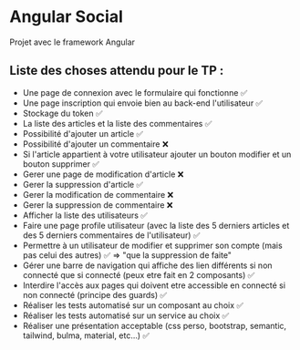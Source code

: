 # Angular Social

Projet avec le framework Angular 

## Liste des choses attendu pour le TP :

- Une page de connexion avec le formulaire qui fonctionne ✅
- Une page inscription qui envoie bien au back-end l'utilisateur ✅
- Stockage du token ✅
- La liste des articles et la liste des commentaires ✅
- Possibilité d'ajouter un article  ✅
- Possibilité d'ajouter un commentaire ❌
- Si l'article appartient à votre utilisateur ajouter un bouton modifier et un bouton supprimer ✅
- Gerer une page de modification d'article ❌
- Gerer la suppression d'article ✅
- Gerer la modification de commentaire ❌
- Gerer la suppression de commentaire ❌
- Afficher la liste des utilisateurs ✅
- Faire une page profile utilisateur (avec la liste des 5 derniers articles et des 5 derniers commentaires de l'utilisateur) ✅
- Permettre à un utilisateur de modifier et supprimer son compte (mais pas celui des autres) ✅ => "que la suppression de faite"
- Gérer une barre de navigation qui affiche des lien différents si non connecté que si connecté (peux etre fait en 2 composants) ✅
- Interdire l'accès aux pages qui doivent etre accessible en connecté si non connecté (principe des guards) ✅
- Réaliser les tests automatisé sur un composant au choix ✅
- Réaliser les tests automatisé sur un service au choix ✅
- Réaliser une présentation acceptable (css perso, bootstrap, semantic, tailwind, bulma, material, etc...) ✅